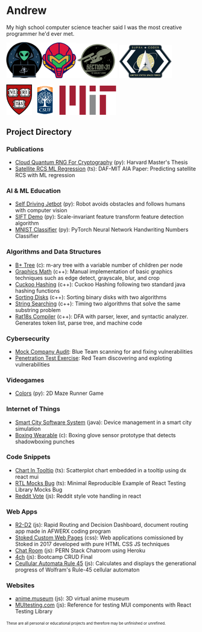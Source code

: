 # Andrew
My high school computer science teacher said I was the most creative programmer he'd ever met.

<img src="spacecamp.png" width="95"/><img src="metroid.png" width="90"/><img src="section31.png" width="110"/>
<img src="supracoders.png" width="140"/>

<img src="harv.png" width="68"/>&nbsp;&nbsp;&nbsp;<img src="csuf.png" width="45"/>&nbsp;&nbsp;&nbsp;&nbsp;<img src="mit.png" width="150"/>

## Project Directory

### Publications
* [Cloud Quantum RNG For Cryptography](https://github.com/pham-andrew/Cloud-Quantum-Computer-RNG-for-Cryptography) (py): Harvard Master's Thesis
* [Satellite RCS ML Regression](https://github.com/pham-andrew/Satellite-RCS-ML-Regression) (ts): DAF-MIT AIA Paper: Predicting satellite RCS with ML regression
### AI & ML Education
* [Self Driving Jetbot](https://github.com/pham-andrew/Self-Driving-Jetbot) (py): Robot avoids obstacles and follows humans with computer vision
* [SIFT Demo](https://github.com/pham-andrew/SIFT-Demo) (py): Scale-invariant feature transform feature detection algorithm
* [MNIST Classifier](https://github.com/pham-andrew/MNIST-Classifier) (py): PyTorch Neural Network Handwriting Numbers Classifier
### Algorithms and Data Structures
* [B+ Tree](https://github.com/pham-andrew/BplusTree) (c): m-ary tree with a variable number of children per node
* [Graphics Math](https://github.com/pham-andrew/Graphics-Math) (c++): Manual implementation of basic graphics techniques such as edge detect, grayscale, blur, and crop
* [Cuckoo Hashing](https://github.com/pham-andrew/Cuckoo-Hashing) (c++): Cuckoo Hashing following two standard java hashing functions
* [Sorting Disks](https://github.com/pham-andrew/Sorting-Disks) (c++): Sorting binary disks with two algorithms
* [String Searching](https://github.com/pham-andrew/String-Searching) (c++): Timing two algorithms that solve the same substring problem
* [Rat18s Compiler](https://github.com/pham-andrew/Rat18s-Compiler) (c++): DFA with parser, lexer, and syntactic analyzer. Generates token list, parse tree, and machine code
### Cybersecurity
* [Mock Company Audit](https://github.com/pham-andrew/CyberSecurity-Audit): Blue Team scanning for and fixing vulnerabilities
* [Penetration Test Exercise](https://github.com/pham-andrew/Red-Teaming-Operations-Exercise): Red Team discovering and exploting vulnerabilities
### Videogames
* [Colors](https://github.com/pham-andrew/Colors) (py): 2D Maze Runner Game
### Internet of Things
* [Smart City Software System](https://github.com/pham-andrew/Smart-City-Software-System) (java): Device management in a smart city simulation
* [Boxing Wearable](https://github.com/pham-andrew/BoxingWearable) (c): Boxing glove sensor prototype that detects shadowboxing punches
### Code Snippets
* [Chart In Tooltip](https://github.com/pham-andrew/chart-in-tooltip) (ts): Scatterplot chart embedded in a tooltip using dx react mui
* [RTL Mocks Bug](https://github.com/pham-andrew/rtl-mocks-bug-minimal-reproducible-example) (ts): Minimal Reproducible Example of React Testing Library Mocks Bug
* [Reddit Vote](https://gist.github.com/pham-andrew/1aaf8570fe092bc47026074c3f64925f) (js): Reddit style vote handling in react
### Web Apps
* [R2-D2](https://github.com/pham-andrew/R2-D2) (js): Rapid Routing and Decision Dashboard, document routing app made in AFWERX coding program
* [Stoked Custom Web Pages](https://github.com/pham-andrew/Stoked-Custom-Web-Pages) (css): Web applications comissioned by Stoked in 2017 developed with pure HTML CSS JS techniques
* [Chat Room](https://github.com/pham-andrew/Chat-Room) (js): PERN Stack Chatroom using Heroku
* [4ch](https://github.com/pham-andrew/4ch) (js): Bootcamp CRUD Final
* [Ceullular Automata Rule 45](https://github.com/pham-andrew/Elementary-Cellular-Automata-Rule-45) (js): Calculates and displays the generational progress of Wolfram's Rule-45 cellular automaton
### Websites
* [anime.museum](https://anime.museum) (js): 3D virtual anime museum
* [MUItesting.com](https://muitesting.com) (js): Reference for testing MUI components with React Testing Library

<sub><sup>These are all personal or educational projects and therefore may be unfinished or unrefined.</sup></sub>
